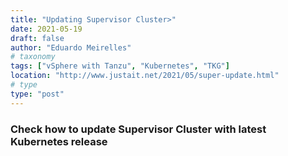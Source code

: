 ```yaml
---
title: "Updating Supervisor Cluster>"
date: 2021-05-19
draft: false
author: "Eduardo Meirelles"
# taxonomy
tags: ["vSphere with Tanzu", "Kubernetes", "TKG"]
location: "http://www.justait.net/2021/05/super-update.html"
# type
type: "post"
---
```


### Check how to update Supervisor Cluster with latest Kubernetes release
